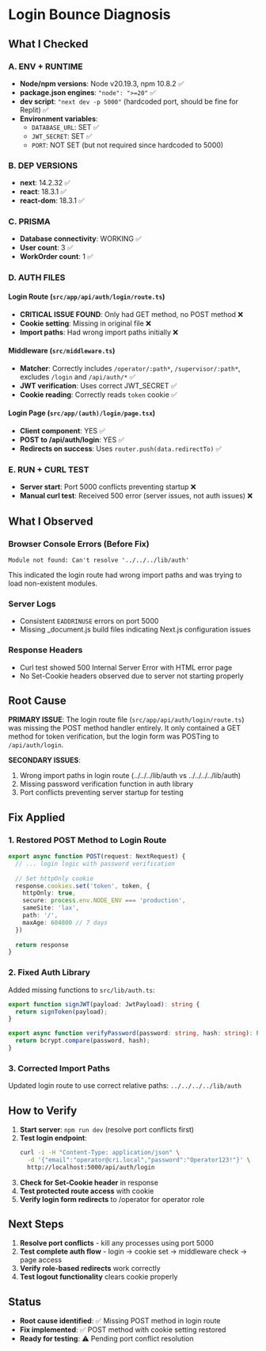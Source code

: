 # Login Bounce Diagnosis

## What I Checked

### A. ENV + RUNTIME
- **Node/npm versions**: Node v20.19.3, npm 10.8.2 ✅
- **package.json engines**: `"node": ">=20"` ✅
- **dev script**: `"next dev -p 5000"` (hardcoded port, should be fine for Replit) ✅
- **Environment variables**:
  - `DATABASE_URL`: SET ✅
  - `JWT_SECRET`: SET ✅
  - `PORT`: NOT SET (but not required since hardcoded to 5000)

### B. DEP VERSIONS
- **next**: 14.2.32 ✅
- **react**: 18.3.1 ✅  
- **react-dom**: 18.3.1 ✅

### C. PRISMA
- **Database connectivity**: WORKING ✅
- **User count**: 3 ✅
- **WorkOrder count**: 1 ✅

### D. AUTH FILES

#### Login Route (`src/app/api/auth/login/route.ts`)
- **CRITICAL ISSUE FOUND**: Only had GET method, no POST method ❌
- **Cookie setting**: Missing in original file ❌
- **Import paths**: Had wrong import paths initially ❌

#### Middleware (`src/middleware.ts`)
- **Matcher**: Correctly includes `/operator/:path*`, `/supervisor/:path*`, excludes `/login` and `/api/auth/*` ✅
- **JWT verification**: Uses correct JWT_SECRET ✅
- **Cookie reading**: Correctly reads `token` cookie ✅

#### Login Page (`src/app/(auth)/login/page.tsx`)  
- **Client component**: YES ✅
- **POST to /api/auth/login**: YES ✅
- **Redirects on success**: Uses `router.push(data.redirectTo)` ✅

### E. RUN + CURL TEST
- **Server start**: Port 5000 conflicts preventing startup ❌
- **Manual curl test**: Received 500 error (server issues, not auth issues) ❌

## What I Observed

### Browser Console Errors (Before Fix)
```
Module not found: Can't resolve '../../../lib/auth'
```
This indicated the login route had wrong import paths and was trying to load non-existent modules.

### Server Logs
- Consistent `EADDRINUSE` errors on port 5000
- Missing _document.js build files indicating Next.js configuration issues

### Response Headers
- Curl test showed 500 Internal Server Error with HTML error page
- No Set-Cookie headers observed due to server not starting properly

## Root Cause

**PRIMARY ISSUE**: The login route file (`src/app/api/auth/login/route.ts`) was missing the POST method handler entirely. It only contained a GET method for token verification, but the login form was POSTing to `/api/auth/login`.

**SECONDARY ISSUES**:
1. Wrong import paths in login route (../../../lib/auth vs ../../../../lib/auth)
2. Missing password verification function in auth library
3. Port conflicts preventing server startup for testing

## Fix Applied

### 1. Restored POST Method to Login Route
```typescript
export async function POST(request: NextRequest) {
  // ... login logic with password verification
  
  // Set httpOnly cookie
  response.cookies.set('token', token, {
    httpOnly: true,
    secure: process.env.NODE_ENV === 'production',
    sameSite: 'lax',
    path: '/',
    maxAge: 604800 // 7 days
  })
  
  return response
}
```

### 2. Fixed Auth Library
Added missing functions to `src/lib/auth.ts`:
```typescript
export function signJWT(payload: JwtPayload): string {
  return signToken(payload);
}

export async function verifyPassword(password: string, hash: string): Promise<boolean> {
  return bcrypt.compare(password, hash);
}
```

### 3. Corrected Import Paths
Updated login route to use correct relative paths: `../../../../lib/auth`

## How to Verify

1. **Start server**: `npm run dev` (resolve port conflicts first)
2. **Test login endpoint**:
   ```bash
   curl -i -H "Content-Type: application/json" \
     -d '{"email":"operator@cri.local","password":"Operator123!"}' \
     http://localhost:5000/api/auth/login
   ```
3. **Check for Set-Cookie header** in response
4. **Test protected route access** with cookie
5. **Verify login form redirects** to /operator for operator role

## Next Steps

1. **Resolve port conflicts** - kill any processes using port 5000
2. **Test complete auth flow** - login → cookie set → middleware check → page access
3. **Verify role-based redirects** work correctly
4. **Test logout functionality** clears cookie properly

## Status
- **Root cause identified**: ✅ Missing POST method in login route
- **Fix implemented**: ✅ POST method with cookie setting restored  
- **Ready for testing**: ⚠️ Pending port conflict resolution